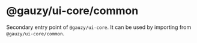 # @gauzy/ui-core/common

Secondary entry point of `@gauzy/ui-core`. It can be used by importing from `@gauzy/ui-core/common`.
